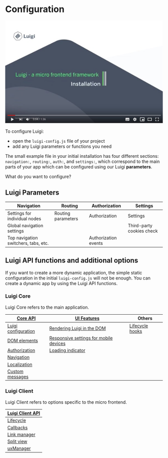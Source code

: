 # Configuration

![Video](assets/video1.jpg)

To configure Luigi:
- open the `luigi-config.js` file of your project
- add any Luigi parameters or functions you need

The small example file in your initial installation has four different sections: `navigation:`, `routing:`, `auth:`, and `settings:`, which correspond to the main parts of your app which can be configured using our Luigi **parameters**.

What do you want to configure?

## Luigi Parameters

| Navigation  |  Routing | Authorization  | Settings |
|---|---|---|---|
| Settings for individual nodes  | Routing parameters  |  Authorization | Settings |
| Global navigation settings |                |                       |  Third-party cookies check |
| Top navigation switchers, tabs, etc.|              |   Authorization events |     |


## Luigi API functions and additional options

If you want to create a more dynamic application, the simple static configuration in the initial `luigi-config.js` will not be enough. You can create a dynamic app by using the Luigi API functions.

### Luigi Core

Luigi Core refers to the main application.

| [Core API](luigi-core-api.md)  |  [UI Features](luigi-ux-features) | Others  |
|---|---|---|
| [Luigi configuration](luigi-core-api.md#luigi-config)  | [Rendering Luigi in the DOM](luigi-ux-features.md#rendering-of-luigi-application-in-the-dom) | [Lifecycle hooks](lifecycle-hooks.md)|
| [DOM elements](luigi-core-api.md#elements) |  [Responsive settings for mobile devices](luigi-ux-features.md#responsive-application-setup)  |   |
| [Authorization](luigi-core-api.md#authorization) |  [Loading indicator](luigi-ux-features.md#app-loading-indicator) |   |
|   [Navigation](luigi-core-api.md#luiginavigation)  |     |       |
| [Localization](luigi-core-api.md#luigii18n)    |    |       |
|   [Custom messages](luigi-core-api.md#custommessages)  |     |     |


### Luigi Client

Luigi Client refers to options specific to the micro frontend.

| [Luigi Client API](luigi-client-api.md)  |
|---|
|   [Lifecycle](luigi-client-api.md#lifecycle) |
|   [Callbacks](luigi-client-api.md#lifecycle˜initlistenercallback)|
|   [Link manager](luigi-client-api.md#linkmanager)|
|   [Split view](luigi-client-api.md#splitview)|
|   [uxManager](luigi-client-api.md#uxmanager)|